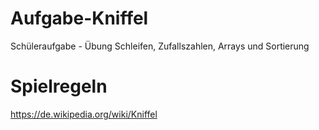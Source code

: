 # Aufgabe-Kniffel
Schüleraufgabe - Übung Schleifen, Zufallszahlen, Arrays und Sortierung

# Spielregeln
https://de.wikipedia.org/wiki/Kniffel
